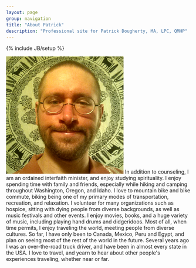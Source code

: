 ```yaml
---
layout: page
group: navigation
title: "About Patrick"
description: "Professional site for Patrick Dougherty, MA, LPC, QMHP"
---
```

{% include JB/setup %}

<img src="/assets/img/me.jpg" alt="picture of Pat" class="about-portrait img-responsive">
In addition to counseling, I am an ordained interfaith minister, and enjoy studying spirituality. I enjoy spending time with family and friends, especially while hiking and camping throughout Washington, Oregon, and Idaho. I love to mountain bike and bike commute, biking being one of my primary modes of transportation, recreation, and relaxation. I volunteer for many organizations such as hospice, sitting with dying people from diverse backgrounds, as well as music festivals and other events. I enjoy movies, books, and a huge variety of music, including playing hand drums and didgeridoos. Most of all, when time permits, I enjoy traveling the world, meeting people from diverse cultures. So far, I have only been to Canada, Mexico, Peru and Egypt, and plan on seeing most of the rest of the world in the future. Several years ago I was an over-the-road truck driver, and have been in almost every state in the USA. I love to travel, and yearn to hear about other people's experiences traveling, whether near or far.
